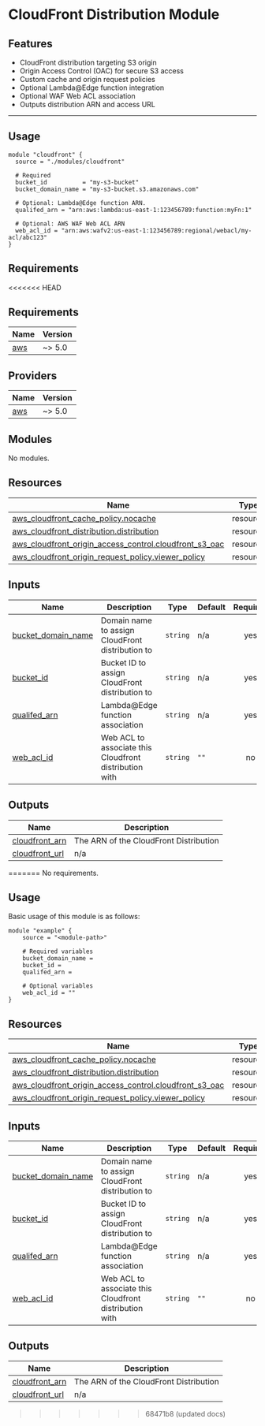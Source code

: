 # CloudFront Distribution Module

## Features

- CloudFront distribution targeting S3 origin
- Origin Access Control (OAC) for secure S3 access
- Custom cache and origin request policies
- Optional Lambda@Edge function integration
- Optional WAF Web ACL association
- Outputs distribution ARN and access URL

---

## Usage

```hcl
module "cloudfront" {
  source = "./modules/cloudfront"

  # Required
  bucket_id          = "my-s3-bucket"
  bucket_domain_name = "my-s3-bucket.s3.amazonaws.com"

  # Optional: Lambda@Edge function ARN.
  qualifed_arn = "arn:aws:lambda:us-east-1:123456789:function:myFn:1"

  # Optional: AWS WAF Web ACL ARN
  web_acl_id = "arn:aws:wafv2:us-east-1:123456789:regional/webacl/my-acl/abc123"
}

```

<!-- BEGIN_TF_DOCS -->
## Requirements

<<<<<<< HEAD
## Requirements

| Name                                                   | Version |
| ------------------------------------------------------ | ------- |
| <a name="requirement_aws"></a> [aws](#requirement_aws) | ~> 5.0  |

## Providers

| Name                                             | Version |
| ------------------------------------------------ | ------- |
| <a name="provider_aws"></a> [aws](#provider_aws) | ~> 5.0  |

## Modules

No modules.

## Resources

| Name                                                                                                                                                                   | Type     |
| ---------------------------------------------------------------------------------------------------------------------------------------------------------------------- | -------- |
| [aws_cloudfront_cache_policy.nocache](https://registry.terraform.io/providers/hashicorp/aws/latest/docs/resources/cloudfront_cache_policy)                             | resource |
| [aws_cloudfront_distribution.distribution](https://registry.terraform.io/providers/hashicorp/aws/latest/docs/resources/cloudfront_distribution)                        | resource |
| [aws_cloudfront_origin_access_control.cloudfront_s3_oac](https://registry.terraform.io/providers/hashicorp/aws/latest/docs/resources/cloudfront_origin_access_control) | resource |
| [aws_cloudfront_origin_request_policy.viewer_policy](https://registry.terraform.io/providers/hashicorp/aws/latest/docs/resources/cloudfront_origin_request_policy)     | resource |

## Inputs

| Name                                                                                    | Description                                            | Type     | Default | Required |
| --------------------------------------------------------------------------------------- | ------------------------------------------------------ | -------- | ------- | :------: |
| <a name="input_bucket_domain_name"></a> [bucket_domain_name](#input_bucket_domain_name) | Domain name to assign CloudFront distribution to       | `string` | n/a     |   yes    |
| <a name="input_bucket_id"></a> [bucket_id](#input_bucket_id)                            | Bucket ID to assign CloudFront distribution to         | `string` | n/a     |   yes    |
| <a name="input_qualifed_arn"></a> [qualifed_arn](#input_qualifed_arn)                   | Lambda@Edge function association                       | `string` | n/a     |   yes    |
| <a name="input_web_acl_id"></a> [web_acl_id](#input_web_acl_id)                         | Web ACL to associate this Cloudfront distribution with | `string` | `""`    |    no    |

## Outputs

| Name                                                                          | Description                            |
| ----------------------------------------------------------------------------- | -------------------------------------- |
| <a name="output_cloudfront_arn"></a> [cloudfront_arn](#output_cloudfront_arn) | The ARN of the CloudFront Distribution |
| <a name="output_cloudfront_url"></a> [cloudfront_url](#output_cloudfront_url) | n/a                                    |

=======
No requirements.

## Usage
Basic usage of this module is as follows:

```hcl
module "example" {
  	source = "<module-path>"
  
	# Required variables
  	bucket_domain_name = 
  	bucket_id = 
  	qualifed_arn = 
  
	# Optional variables
  	web_acl_id = ""
}
```

## Resources

| Name | Type |
|------|------|
| [aws_cloudfront_cache_policy.nocache](https://registry.terraform.io/providers/hashicorp/aws/latest/docs/resources/cloudfront_cache_policy) | resource |
| [aws_cloudfront_distribution.distribution](https://registry.terraform.io/providers/hashicorp/aws/latest/docs/resources/cloudfront_distribution) | resource |
| [aws_cloudfront_origin_access_control.cloudfront_s3_oac](https://registry.terraform.io/providers/hashicorp/aws/latest/docs/resources/cloudfront_origin_access_control) | resource |
| [aws_cloudfront_origin_request_policy.viewer_policy](https://registry.terraform.io/providers/hashicorp/aws/latest/docs/resources/cloudfront_origin_request_policy) | resource |
## Inputs

| Name | Description | Type | Default | Required |
|------|-------------|------|---------|:--------:|
| <a name="input_bucket_domain_name"></a> [bucket\_domain\_name](#input\_bucket\_domain\_name) | Domain name to assign CloudFront distribution to | `string` | n/a | yes |
| <a name="input_bucket_id"></a> [bucket\_id](#input\_bucket\_id) | Bucket ID to assign CloudFront distribution to | `string` | n/a | yes |
| <a name="input_qualifed_arn"></a> [qualifed\_arn](#input\_qualifed\_arn) | Lambda@Edge function association | `string` | n/a | yes |
| <a name="input_web_acl_id"></a> [web\_acl\_id](#input\_web\_acl\_id) | Web ACL to associate this Cloudfront distribution with | `string` | `""` | no |
## Outputs

| Name | Description |
|------|-------------|
| <a name="output_cloudfront_arn"></a> [cloudfront\_arn](#output\_cloudfront\_arn) | The ARN of the CloudFront Distribution |
| <a name="output_cloudfront_url"></a> [cloudfront\_url](#output\_cloudfront\_url) | n/a |
>>>>>>> 68471b8 (updated docs)
<!-- END_TF_DOCS -->
